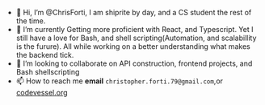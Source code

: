  
- 👋 Hi, I’m @ChrisForti, I am shiprite by day, and a CS student the rest of the time.
- 🌱 I’m currently Getting more proficient with React, and Typescript. Yet I still have a love for Bash, and shell scripting(Automation, and scalabillity is the furure). All while working on a better understanding what makes the backend tick.
- 💞️ I’m looking to collaborate on API construction, frontend projects, and Bash shellscripting
- 📫 How to reach me **email** `christopher.forti.79@gmail.com`,or [codevessel.org](https://codevessel.org)





<!---
ChrisForti/ChrisForti is a ✨ special ✨ repository because its `README.md` (this file) appears on your GitHub profile.
You can click the Preview link to take a look at your changes.
--->

